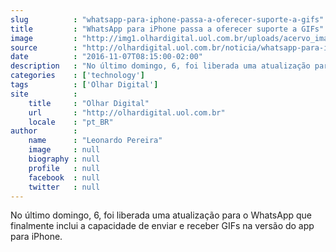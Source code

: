 ```yaml
---
slug          : "whatsapp-para-iphone-passa-a-oferecer-suporte-a-gifs"
title         : "WhatsApp para iPhone passa a oferecer suporte a GIFs"
image         : "http://img1.olhardigital.uol.com.br/uploads/acervo_imagens/2016/07/20160718115103_660_420.jpg"
source        : "http://olhardigital.uol.com.br/noticia/whatsapp-para-iphone-passa-a-oferecer-suporte-a-gifs/63687"
date          : "2016-11-07T08:15:00-02:00"
description   : "No último domingo, 6, foi liberada uma atualização para o WhatsApp que finalmente inclui a capacidade de enviar e receber GIFs na versão do app para iPhone."
categories    : ['technology']
tags          : ['Olhar Digital']
site          :
    title     : "Olhar Digital"
    url       : "http://olhardigital.uol.com.br"
    locale    : "pt_BR"
author        :
    name      : "Leonardo Pereira"
    image     : null
    biography : null
    profile   : null
    facebook  : null
    twitter   : null
---
```


No último domingo, 6, foi liberada uma atualização para o WhatsApp que finalmente inclui a capacidade de enviar e receber GIFs na versão do app para iPhone.
